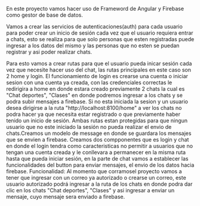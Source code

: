 En este proyecto vamos hacer uso de Frameword de Angular y Firebase como gestor de base de datos.

Vamos a crear las servicios de autenticaciones(auth) para cada usuario para poder crear un inicio de sesión cada vez que el usuario requiera entrar a chats, 
esto se realiza para que solo personas que esten registradas puede ingresar a los datos del mismo y las personas que no esten se puedan registrar y asi poder realizar chats.

Para esto vamos a crear rutas para que el usuario pueda inicar sesión cada vez que necesite hacer uso del chat, las rutas principales en este caso son 2 home 
y login. El funcionamiento de login es crearse una cuenta o iniciar sesion con una cuenta ya creada, con las credenciales correctas le redirigira a home en donde estara creado 
previamente 2 chats la cual es "Chat deportes", "Clases" en donde podremos ingresar a los chats y se podra subir mensajes a firebase. Si no esta iniciada la sesion y un usuario desea 
dirigirse a la ruta "http://localhost:8100/home" a ver los chats no podra hacer ya que necesita estar registrado o que previamente haber tenido un inicio de sesión.
Ambas rutas estan protegidas para que ningun usuario que no este iniciado la sesión no pueda realizar el envio de chats.Creamos un modelo de message en donde se guardara 
los mensajes que se envien a firebase.
Creamos dos compponentes que es login y chat en donde el login tendra como caracteristicas no permitir a usuarios que no tengan una cuenta creada y le conllevara a permanecer
en la misma ruta hasta que pueda iniciar sesión, en la parte de chat vamos a establecer las funcionalidades del button para enviar mensajes, el envio de los datos hacia firebase.
Funcionalidad:
Al momento que corramosel proyecto vamos a tener que ingresar con un correo ya autorizado o crearse un correo, este usuario autorizado podrá ingresar a la ruta de los chats en donde 
podra dar clic en los chats "Chat deportes", "Clases" y asi ingresar a enviar un mensaje, cuyo mensaje sera enviado a firebase.








